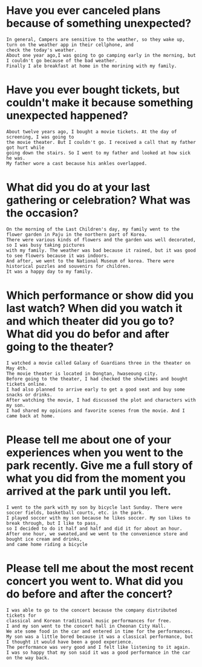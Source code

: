 # Have you ever canceled plans because of something unexpected?
```
In general, Campers are sensitive to the weather, so they wake up, turn on the weather app in their cellphone, and
check the today's weather.
About one year ago,I was going to go camping early in the morning, but I couldn't go because of the bad weather.
Finally I ate breakfast at home in the morining with my family.
```
# Have you ever bought tickets, but couldn't make it because something unexpected happened?
```
About twelve years ago, I bought a movie tickets. At the day of screening, I was going to
the movie theater. But I couldn't go. I received a call that my father got hurt while
going down the stairs. So I went to my father and looked at how sick he was.
My father wore a cast because his ankles overlapped.
```
# What did you do at your last gathering or celebration? What was the occasion?
```
On the morning of the Last Children's day, my family went to the flower garden in Paju in the northern part of Korea.
There were various kinds of flowers and the garden was well decorated, so I was busy taking pictures
with my family. The weather was bad because it rained, but it was good to see flowers because it was indoors.
And after, we went to the National Museum of korea. There were historical puzzles and souvenirs for children.
It was a happy day to my family.
```
# Which performance or show did you last watch? When did you watch it and which theater did you go to? What did you do befor and after going to the theater?
```
I watched a movie called Galaxy of Guardians three in the theater on May 4th.
The movie theater is located in Dongtan, hwaseoung city.
Before going to the theater, I had checked the showtimes and bought tickets online.
I had also planned to arrive early to get a good seat and buy some snacks or drinks.
After watching the movie, I had discussed the plot and characters with my son.
I had shared my opinions and favorite scenes from the movie. And I came back at home.
```
# Please tell me about one of your experiences when you went to the park recently. Give me a full story of what you did from the moment you arrived at the park until you left.
```
I went to the park with my son by bicycle last Sunday. There were soccer fields, basketball courts, etc. in the park.
I played soccer with my son because he likes soccer. My son likes to break through, but I like to pass,
so I decided to do it half and half and did it for about an hour.
After one hour, we sweated,and we went to the convenience store and bought ice cream and drinks,
and came home riding a bicycle
```
# Please tell me about the most recent concert you went to. What did you do before and after the concert?
```
I was able to go to the concert because the company distributed tickets for
classical and Korean traditional music performances for free.
I and my son went to the concert hall in Cheonan City Hall.
We ate some food in the car and entered in time for the performances.
My son was a little bored because it was a classical performance, but I thought it would have been a good experience.
The performance was very good and I felt like listening to it again.
I was so happy that my son said it was a good performance in the car on the way back.
```
